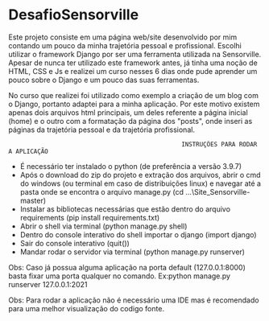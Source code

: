 ﻿# DesafioSensorville
 
 Este projeto consiste em uma página web/site desenvolvido por mim contando um pouco da minha trajetória pessoal e profissional.
 Escolhi utilizar o framework Django por ser uma ferramenta utilizada na Sensorville. Apesar de nunca ter utilizado este framework antes, já tinha uma noção de HTML, CSS e Js e realizei um curso nesses 6 dias onde pude aprender um pouco sobre o Django e um pouco das suas ferramentas. 
 
No curso que realizei foi utilizado como exemplo a criação de um blog com o Django, portanto adaptei para a minha aplicação. Por este motivo existem apenas dois arquivos html principais, um deles referente a página inicial (home) e o outro com a formatação da página dos "posts", onde inseri as páginas da trajetória pessoal e da trajetória profissional.

                                                    INSTRUÇÕES PARA RODAR A APLICAÇÃO

- É necessário ter instalado o python (de preferência a versão 3.9.7)
- Após o download do zip do projeto e extração dos arquivos, abrir o cmd do windows (ou terminal em caso de distribuições linux) e navegar até a pasta onde se encontra o arquivo manage.py (cd ...\Site_Sensorville-master)
- Instalar as bibliotecas necessárias que estão dentro do arquivo requirements (pip install requirements.txt)
- Abrir o shell via terminal (python manage.py shell)
- Dentro do console interativo do shell importar o django (import django)
- Sair do console interativo (quit())
- Mandar rodar o servidor via terminal (python manage.py runserver)

Obs: Caso já possua alguma aplicação na porta default (127.0.0.1:8000) basta fixar uma porta qualquer no comando. Ex:python manage.py runserver 127.0.0.1:2021

Obs: Para rodar a aplicação não é necessário uma IDE mas é recomendado para uma melhor visualização do codigo fonte.
